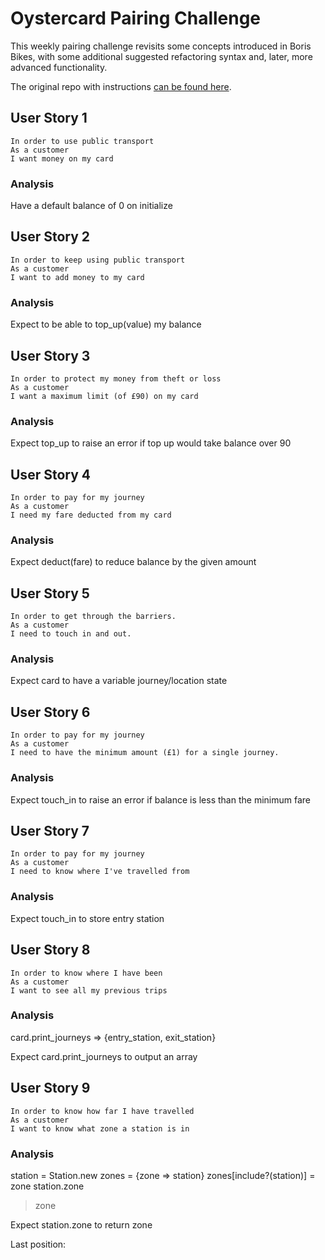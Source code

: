 # Oystercard Pairing Challenge

This weekly pairing challenge revisits some concepts introduced in Boris Bikes, with some additional suggested refactoring syntax and, later, more advanced functionality.

The original repo with instructions [can be found here](https://github.com/makersacademy/course/tree/master/oystercard).

## User Story 1
```
In order to use public transport
As a customer
I want money on my card
```
### Analysis
Have a default balance of 0 on initialize

## User Story 2
```
In order to keep using public transport
As a customer
I want to add money to my card
```
### Analysis
Expect to be able to top_up(value) my balance

## User Story 3
```
In order to protect my money from theft or loss
As a customer
I want a maximum limit (of £90) on my card
```
### Analysis
Expect top_up to raise an error if top up would take balance over 90

## User Story 4
```
In order to pay for my journey
As a customer
I need my fare deducted from my card
```
### Analysis
Expect deduct(fare) to reduce balance by the given amount

## User Story 5
```
In order to get through the barriers.
As a customer
I need to touch in and out.
```
### Analysis
Expect card to have a variable journey/location state

## User Story 6
```
In order to pay for my journey
As a customer
I need to have the minimum amount (£1) for a single journey.
```
### Analysis
Expect touch_in to raise an error if balance is less than the minimum fare

## User Story 7
```
In order to pay for my journey
As a customer
I need to know where I've travelled from
```
### Analysis
Expect touch_in to store entry station

## User Story 8
```
In order to know where I have been
As a customer
I want to see all my previous trips
```
### Analysis
card.print_journeys
=> {entry_station, exit_station}

Expect card.print_journeys to output an array

## User Story 9
```
In order to know how far I have travelled
As a customer
I want to know what zone a station is in
```

### Analysis

station = Station.new
zones = {zone => station}
zones[include?(station)] = zone
station.zone
> zone

Expect station.zone to return zone

Last position:
